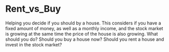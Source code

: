 # Rent_vs_Buy
Helping you decide if you should by a house. This considers if you have a fixed amount of money, as well as a monthly income, and the stock market is growing at the same time the price of the house is also growing. What should you do? Should you buy a house now? Should you rent a house and invest in the stock market?
